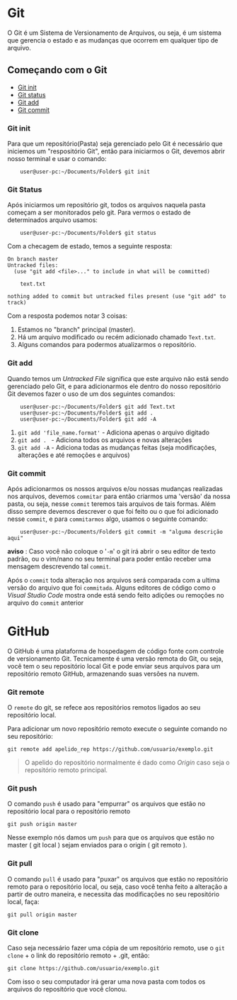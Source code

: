 # Git

O Git é um Sistema de Versionamento de Arquivos, ou seja, é um sistema que gerencia o estado e as mudanças que ocorrem em qualquer tipo de arquivo.

## Começando com o Git
* [Git init](#Git-init)
* [Git status](#Git-Status)
* [Git add](#Git-add)
* [Git commit](#Git-commit)


### Git init 

Para que um repositório(Pasta) seja gerenciado pelo Git é necessário que iniciemos um "respositório Git", então para iniciarmos o Git, devemos abrir nosso terminal e usar o comando:
```console
    user@user-pc:~/Documents/Folder$ git init 
```
### Git Status
Após iniciarmos um repositório git, todos os arquivos naquela pasta começam a ser monitorados pelo git. 
Para vermos o estado de determinados arquivo usamos: 

```console
    user@user-pc:~/Documents/Folder$ git status 
```
Com a checagem de estado, temos a seguinte resposta: 

```console
On branch master
Untracked files:
  (use "git add <file>..." to include in what will be committed)

	text.txt

nothing added to commit but untracked files present (use "git add" to track)
```

Com a resposta podemos notar 3 coisas:

1. Estamos no "branch" principal (master).
1. Há um arquivo modificado ou recém adicionado chamado `Text.txt`.
1. Alguns comandos para podermos atualizarmos o repositório.

### Git add

Quando temos um *Untracked File* significa que este arquivo não está sendo gerenciado pelo Git, e para adicionarmos ele dentro do nosso repositório Git devemos fazer o uso de um dos seguintes comandos:

```console
    user@user-pc:~/Documents/Folder$ git add Text.txt 
    user@user-pc:~/Documents/Folder$ git add .
    user@user-pc:~/Documents/Folder$ git add -A
```
1. `git add 'file_name.format'` - Adiciona apenas o arquivo digitado
2. `git add . ` - Adiciona todos os arquivos e novas alterações
3. `git add -A` - Adiciona todas as mudanças feitas (seja modificações, alterações e até remoções e arquivos)

### Git commit

Após adicionarmos os nossos arquivos e/ou nossas mudanças realizadas nos arquivos, devemos `commitar` para então criarmos uma 'versão' da nossa pasta, ou seja, nesse `commit` teremos tais arquivos de tais formas. Além disso sempre devemos descrever o que foi feito ou o que foi adicionado nesse `commit`, e para `commitarmos` algo, usamos o seguinte comando:

```console
    user@user-pc:~/Documents/Folder$ git commit -m "alguma descrição aqui" 
```
__aviso__ : Caso você não coloque o '`-m`' o git irá abrir o seu editor de texto padrão, ou o vim/nano no seu terminal para poder então receber uma mensagem descrevendo tal `commit`.

Após o `commit` toda alteração nos arquivos será comparada com a ultima versão do arquivo que foi `commitada`. Alguns editores de código como o _Visual Studio Code_ mostra onde está sendo feito adições ou remoções no arquivo do `commit` anterior

# GitHub

O GitHub é uma plataforma de hospedagem de código fonte com controle de versionamento Git. Tecnicamente é uma versão remota do Git, ou seja, você tem o seu repositório local Git e pode enviar seus arquivos para um repositório remoto GitHub, armazenando suas versões na nuvem.

### Git remote 

O `remote` do git, se refece aos repositórios remotos ligados ao seu repositório local.

Para adicionar um novo repositório remoto execute o seguinte comando no seu repositório:

```console
git remote add apelido_rep https://github.com/usuario/exemplo.git
```

> O apelido do repositório normalmente é dado como _Origin_ caso seja o repositório remoto principal.

###  Git push

O comando `push` é usado para "empurrar" os arquivos que estão no repositório local para o repositório remoto

```console
git push origin master
```

Nesse exemplo nós damos um `push` para que os arquivos que estão no master ( git local ) sejam enviados para o origin ( git remoto ).

### Git pull 

O comando `pull` é usado para "puxar" os arquivos que estão no repositório remoto para o repositório local, ou seja, caso você tenha feito a alteração a partir de outro maneira, e necessita das modificações no seu repositório local, faça:

```console
git pull origin master
```

### Git clone

Caso seja necessário fazer uma cópia de um repositório remoto, use o `git clone` + o link do repositório remoto + .git, então:
 
```console
git clone https://github.com/usuario/exemplo.git
```

Com isso o seu computador irá gerar uma nova pasta com todos os arquivos do repositório que você clonou.

